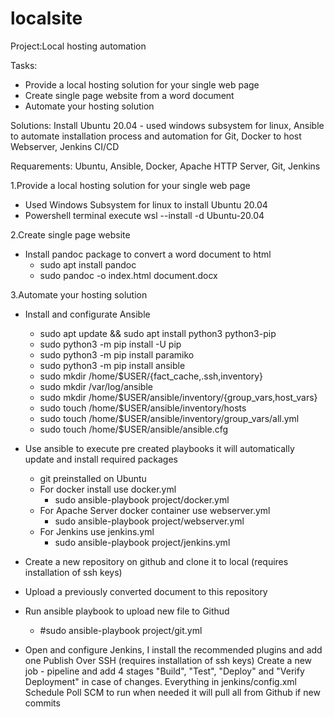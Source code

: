 # localsite
Project:Local hosting automation

Tasks:
- Provide a local hosting solution for your single web page
- Create single page website from a word document 
- Automate your hosting solution

Solutions:
Install Ubuntu 20.04 - used windows subsystem for linux, Ansible to automate installation process and automation for Git, Docker to host Webserver, Jenkins CI/CD 

Requarements:
Ubuntu, Ansible, Docker, Apache HTTP Server, Git, Jenkins


1.Provide a local hosting solution for your single web page
  - Used Windows Subsystem for linux to install Ubuntu 20.04
  - Powershell terminal execute wsl --install -d Ubuntu-20.04

2.Create single page website
  - Install pandoc package to convert a word document to html
    - sudo apt install pandoc
    - sudo pandoc -o index.html document.docx

3.Automate your hosting solution
  - Install and configurate Ansible
    - sudo apt update && sudo apt install python3 python3-pip
    - sudo python3 -m pip install -U pip
    - sudo python3 -m pip install paramiko
    - sudo python3 -m pip install ansible
    - sudo mkdir /home/$USER/{fact_cache,.ssh,inventory}
    - sudo mkdir /var/log/ansible
    - sudo mkdir /home/$USER/ansible/inventory/{group_vars,host_vars}
    - sudo touch /home/$USER/ansible/inventory/hosts
    - sudo touch /home/$USER/ansible/inventory/group_vars/all.yml
    - sudo touch /home/$USER/ansible/ansible.cfg
  
  - Use ansible to execute pre created playbooks it will automatically update and install required packages
    - git preinstalled on Ubuntu
    - For docker install use docker.yml
      - sudo ansible-playbook project/docker.yml
    - For Apache Server docker container use webserver.yml
      - sudo ansible-playbook project/webserver.yml
    - For Jenkins use jenkins.yml
      - sudo ansible-playbook project/jenkins.yml
  
  - Create a new repository on github and clone it to local (requires installation of ssh keys)
  - Upload a previously converted document to this repository
  - Run ansible playbook to upload new file to Githud
      - #sudo ansible-playbook project/git.yml
  
  - Open and configure Jenkins, I install the recommended plugins and add one Publish Over SSH (requires installation of ssh keys)
    Create a new job - pipeline and add 4 stages "Build", "Test", "Deploy" and "Verify Deployment" in case of changes. Everything in jenkins/config.xml
    Schedule Poll SCM to run when needed it will pull all from Github if new commits
        
  
  
